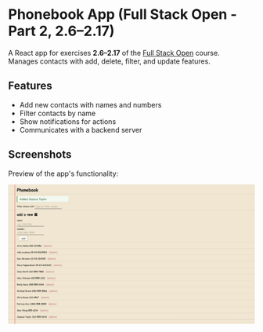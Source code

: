 # Phonebook App (Full Stack Open - Part 2, 2.6–2.17)

A React app for exercises **2.6–2.17** of the [Full Stack Open](https://fullstackopen.com) course.  
Manages contacts with add, delete, filter, and update features.

## Features

- Add new contacts with names and numbers
- Filter contacts by name
- Show notifications for actions
- Communicates with a backend server

## Screenshots

Preview of the app's functionality:

![App Screenshot](./preview/screenshot.jpeg)